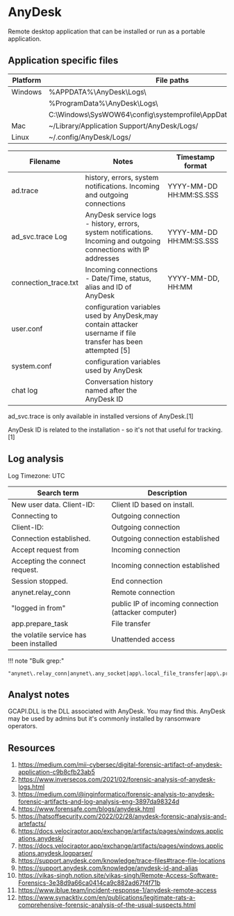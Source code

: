 # AnyDesk

Remote desktop application that can be installed or run as a portable application.

## Application specific files

|Platform|File paths|
|-|-|
|Windows|%APPDATA%\AnyDesk\Logs\
||%ProgramData%\AnyDesk\Logs\
||C:\Windows\SysWOW64\config\systemprofile\AppData\Roaming\AnyDesk\
|Mac|~/Library/Application Support/AnyDesk/Logs/
|Linux| ~/.config/AnyDesk/Logs/

|Filename|Notes|Timestamp format
|-|-|-|
|ad.trace|history, errors, system notifications. Incoming and outgoing connections|YYYY-MM-DD HH:MM:SS.SSS
|ad_svc.trace Log|AnyDesk service logs - history, errors, system notifications. Incoming and outgoing connections with IP addresses|YYYY-MM-DD HH:MM:SS.SSS
|connection_trace.txt|Incoming connections - Date/Time, status, alias and ID of AnyDesk|YYYY-MM-DD, HH:MM
|user.conf|configuration variables used by AnyDesk,may contain attacker username if file transfer has been attempted [5]|
|system.conf|configuration variables used by AnyDesk|
|chat log|Conversation history named after the AnyDesk ID|

ad_svc.trace is only available in installed versions of AnyDesk.[1]

AnyDesk ID is related to the installation - so it's not that useful for tracking.[1]

## Log analysis

Log Timezone: UTC

|Search term|Description|
|-|-|
|New user data. Client-ID:| Client ID based on install.
|Connecting to|Outgoing connection
|Client-ID:|Outgoing connection
|Connection established.|Outgoing connection established
|Accept request from|Incoming connection
|Accepting the connect request.|Incoming connection established
|Session stopped.| End connection
|anynet.relay_conn| Remote connection
|"logged in from" | public IP of incoming connection (attacker computer)
|app.prepare_task|File transfer
|the volatile service has been installed| Unattended access

!!! note "Bulk grep:"

    "anynet\.relay_conn|anynet\.any_socket|app\.local_file_transfer|app\.prepare_task|app\.local_file_transfer|app\.ctrl_clip_comp|app\.backend_session|app\.ft_src_session|app\.ctrl_clip_comp"

## Analyst notes

GCAPI.DLL is the DLL associated with AnyDesk. You may find this.
AnyDesk may be used by admins but it's commonly installed by ransomware operators.

## Resources

1. https://medium.com/mii-cybersec/digital-forensic-artifact-of-anydesk-application-c9b8cfb23ab5
1. https://www.inversecos.com/2021/02/forensic-analysis-of-anydesk-logs.html
1. https://medium.com/@inginformatico/forensic-analysis-to-anydesk-forensic-artifacts-and-log-analysis-eng-3897da98324d
1. https://www.forensafe.com/blogs/anydesk.html
1. https://hatsoffsecurity.com/2022/02/28/anydesk-forensic-analysis-and-artefacts/
1. https://docs.velociraptor.app/exchange/artifacts/pages/windows.applications.anydesk/
1. https://docs.velociraptor.app/exchange/artifacts/pages/windows.applications.anydesk.logparser/
1. https://support.anydesk.com/knowledge/trace-files#trace-file-locations
1. https://support.anydesk.com/knowledge/anydesk-id-and-alias
1. https://vikas-singh.notion.site/vikas-singh/Remote-Access-Software-Forensics-3e38d9a66ca0414ca9c882ad67f4f71b
1. https://www.iblue.team/incident-response-1/anydesk-remote-access
1. https://www.synacktiv.com/en/publications/legitimate-rats-a-comprehensive-forensic-analysis-of-the-usual-suspects.html